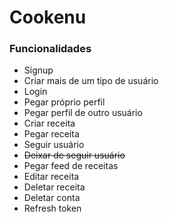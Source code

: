 # Cookenu

### Funcionalidades

- Signup
- Criar mais de um tipo de usuário
- Login
- Pegar próprio perfil
- Pegar perfil de outro usuário
- Criar receita
- Pegar receita
- Seguir usuário
- ~~Deixar de seguir usuário~~
- Pegar feed de receitas
- Editar receita
- Deletar receita
- Deletar conta
- Refresh token
